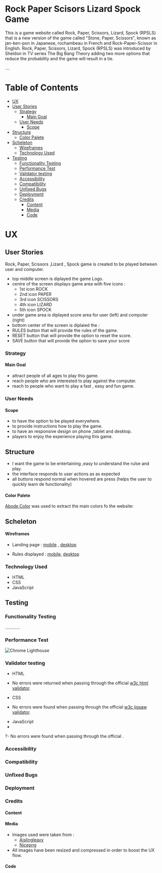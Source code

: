# Rock Paper Scisors Lizard Spock Game

This is a game website called Rock, Paper, Scissors, Lizard, Spock (RPSLS)  that is a new version of the game called "Stone, Paper, Scissors", known as jan-ken-pon in Japanese, rochambeau in French and Rock-Paper-Scissor in English. Rock, Paper, Scissors, Lizard, Spock (RPSLS) was introduced by Sheldon in TV series  The Big Bang Theory adding two more options that reduce the probability and the game will result in a tie.

....

# Table of Contents

  - [UX](#ux) 
  - [User Stories](#user-stories)
    - [Strategy](#strategy)
      - [Main Goal](#main-goal)
    - [User Needs](#user-needs)
      - [Scope](#scope)
  - [Structure](#structure)
      - [Color Palete](#color-palete)
  - [Scheleton](#scheleton)
      - [Wireframes](#wireframes)
    - [Technology Used](#technology-used)
  - [Testing](#testing)
    - [Functionality Testing](#functionality-testing)
    - [Performance Test](#performance-test)
    - [Validator testing](#validator-testing)
    - [Accessibility](#accessibility)
    - [Compatibility](#compatibility)
    - [Unfixed Bugs](#unfixed-bugs)
    - [Deployment](#deployment)
    - [Credits](#credits)
      - [Content](#content)
      - [Media](#media)
      - [Code](#code)



# UX
## User Stories

Rock, Paper, Scissors ,Lizard , Spock  game  is created to be played between user  and computer.

- top middle screen is diplayed the game Logo. 
- centre of the screen displays game area with five icons  :  
  - 1st icon ROCK
  - 2nd icon PAPER
  - 3rd icon SCISSORS
  - 4th icon LIZARD
  - 5th icon SPOCK
 - under game area is diplayed score area for user (left) and computer (right)
 - bottom center of the screen is diplaied the :
 - RULES button that will provide the rules of the game.
 - RESET button that will provide the option to reset the score.
 - SAVE button that will provide the option to save your score 

### Strategy

#### Main Goal
- attract people of all ages to play this game. 
- reach people who are interested to play against the computer.
- reach to people who want to play a fast , easy and fun game.

### User Needs
#### Scope

- to have the option to be played everywhere.
- to provide instructions how to play the game.
- to have an responsive design on phone ,tablet and desktop.
- players to enjoy the experience playing this game.
  
## Structure
 - I want the game to be entertaining ,easy to understand the rulse and play. 
 - the interface responds to user actions as as expected 
 - all buttons respond normal when hovered are press (helps the user to quickly learn de functionality)
  
#### Color Palete 

  [Abode Color]( https://color.adobe.com/search?q=1B262C&t=hex) was used to extract the main colors fo the website:


## Scheleton
#### Wireframes 
 
- Landing page :  [mobile](https://github.com/MariusBujor/Project2_ci/blob/main/docs/wireframes/homepage_mobile.PNG) , [desktop](https://github.com/MariusBujor/Project2_ci/blob/main/docs/wireframes/homepage_desktop.PNG)
  
- Rules displayed : [mobile](https://github.com/MariusBujor/Project2_ci/blob/main/docs/wireframes/mobile_rules.PNG), [desktop](https://github.com/MariusBujor/Project2_ci/blob/main/docs/wireframes/mobile_rules.PNG)

### Technology Used 
- HTML
- CSS
- JavaScript
## Testing
### Functionality Testing
............
### Performance Test 
  ![Chrome Lighthouse]()
  ### Validator testing
  * HTML
  - No errors were returned when passing through the official [w3c html validator](https://validator.w3.org/).
  * CSS
  - No errors were found when passing through the official [w3c jigsaw validator](https://jigsaw.w3.org/css-validator/).
  * JavaScript
  * 
  ?- No errors were found when passing through the official []().

  ### Accessibility
  ### Compatibility
  ### Unfixed Bugs

### Deployment

### Credits

 #### Content
  
 #### Media
   - Images used were taken from :
     - [Aislingleavy](https://aislingleavy.files.wordpress.com/2012/05/rock-paper-scissors.png)
     - [Nicepng](https://www.nicepng.com/ourpic/u2t4i1w7i1u2i1q8_rock-paper-scissors-lizard-spock-wedding-invitation/)
  - All images have been resized and compressed in order to boost the UX flow.
#### Code